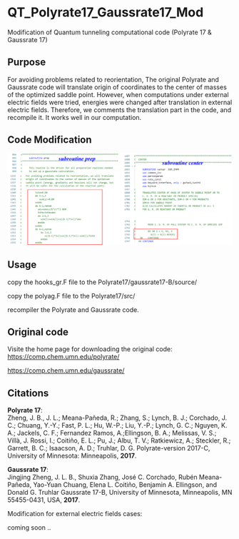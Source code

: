 # QT_Polyrate17_Gaussrate17_Mod
Modification of Quantum tunneling computational code (Polyrate 17 &amp; Gaussrate 17)

## Purpose
For avoiding problems related to reorientation, The original Polyrate and Gaussrate code will translate origin of coordinates to the center of masses of the optimized saddle point. However, when computations under external electric fields were tried, energies were changed after translation in external electric fields. Therefore, we comments the translation part in the code, and recompile it. It works well in our computation.

## Code Modification
![avatar](Mod.png)
## Usage
copy the hooks_gr.F file to the Polyrate17/gaussrate17-B/source/

copy the polyag.F file to the Polyrate17/src/

recompiler the Polyrate and Gaussrate code.

## Original code
Visite the home page for downloading the original code:  
https://comp.chem.umn.edu/polyrate/ 
  
https://comp.chem.umn.edu/gaussrate/

## Citations
**Polyrate 17**:  
Zheng, J. B., J. L.; Meana-Pañeda, R.; Zhang, S.; Lynch, B. J.; Corchado, J. C.; Chuang, Y.-Y.; Fast, P. L.; Hu, W.-P.; Liu, Y.-P.; Lynch, G. C.; Nguyen, K. A.; Jackels, C. F.; Fernandez Ramos, A.;Ellingson, B. A.; Melissas, V. S.; Villà, J. Rossi, I.; Coitiño, E. L.; Pu, J.; Albu, T. V.; Ratkiewicz, A.; Steckler, R.; Garrett, B. C.; Isaacson, A. D.; Truhlar, D. G. Polyrate-version 2017-C, University of Minnesota: Minneapolis, **2017**.

**Gaussrate 17**:  
Jingjing Zheng, J. L. B., Shuxia Zhang, José C. Corchado, Rubén Meana-Pañeda, Yao-Yuan Chuang, Elena L. Coitiño, Benjamin A. Ellingson, and Donald G. Truhlar Gaussrate 17-B, University of Minnesota, Minneapolis, MN 55455-0431, USA, **2017**.

Modification for external electric fields cases: 

coming soon
..

